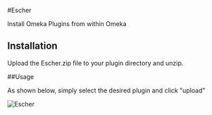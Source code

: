 
#Escher

Install Omeka Plugins from within Omeka

## Installation

Upload the Escher.zip file to your plugin directory and unzip.

##Usage

As shown below, simply select the desired plugin and click "upload"

![Escher](https://www.acugis.com/blogs/wp-content/uploads/2016/05/Escher.gif)




